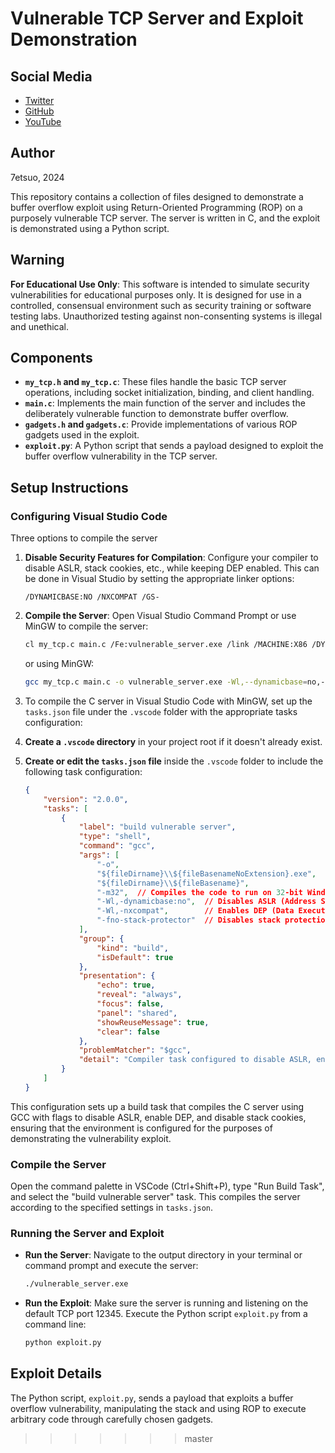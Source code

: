 # Vulnerable TCP Server and Exploit Demonstration

## Social Media

- [Twitter](https://twitter.com/7etsuo)
- [GitHub](https://github.com/7etsuo)
- [YouTube](https://www.youtube.com/@snowcrash-)

## Author

7etsuo, 2024

This repository contains a collection of files designed to demonstrate a buffer overflow exploit using Return-Oriented Programming (ROP) on a purposely vulnerable TCP server. The server is written in C, and the exploit is demonstrated using a Python script.

## Warning

**For Educational Use Only**: This software is intended to simulate security vulnerabilities for educational purposes only. It is designed for use in a controlled, consensual environment such as security training or software testing labs. Unauthorized testing against non-consenting systems is illegal and unethical.

## Components

- **`my_tcp.h` and `my_tcp.c`**: These files handle the basic TCP server operations, including socket initialization, binding, and client handling.
- **`main.c`**: Implements the main function of the server and includes the deliberately vulnerable function to demonstrate buffer overflow.
- **`gadgets.h` and `gadgets.c`**: Provide implementations of various ROP gadgets used in the exploit.
- **`exploit.py`**: A Python script that sends a payload designed to exploit the buffer overflow vulnerability in the TCP server.

## Setup Instructions

### Configuring Visual Studio Code

Three options to compile the server

1. **Disable Security Features for Compilation**: Configure your compiler to disable ASLR, stack cookies, etc., while keeping DEP enabled. This can be done in Visual Studio by setting the appropriate linker options:

    ```plaintext
    /DYNAMICBASE:NO /NXCOMPAT /GS-
    ```

2. **Compile the Server**: Open Visual Studio Command Prompt or use MinGW to compile the server:

    ```bash
    cl my_tcp.c main.c /Fe:vulnerable_server.exe /link /MACHINE:X86 /DYNAMICBASE:NO /NXCOMPAT /GS-
    ```

    or using MinGW:

    ```bash
    gcc my_tcp.c main.c -o vulnerable_server.exe -Wl,--dynamicbase=no,--nxcompat -fno-stack-protector -lws2_32
    ```

3. To compile the C server in Visual Studio Code with MinGW, set up the `tasks.json` file under the `.vscode` folder with the appropriate tasks configuration:

1. **Create a `.vscode` directory** in your project root if it doesn't already exist.
2. **Create or edit the `tasks.json` file** inside the `.vscode` folder to include the following task configuration:

    ```json
    {
        "version": "2.0.0",
        "tasks": [
            {
                "label": "build vulnerable server",
                "type": "shell",
                "command": "gcc",
                "args": [
                    "-o",
                    "${fileDirname}\\${fileBasenameNoExtension}.exe",
                    "${fileDirname}\\${fileBasename}",
                    "-m32",  // Compiles the code to run on 32-bit Windows
                    "-Wl,-dynamicbase:no",  // Disables ASLR (Address Space Layout Randomization)
                    "-Wl,-nxcompat",        // Enables DEP (Data Execution Prevention)
                    "-fno-stack-protector"  // Disables stack protection (stack cookies)
                ],
                "group": {
                    "kind": "build",
                    "isDefault": true
                },
                "presentation": {
                    "echo": true,
                    "reveal": "always",
                    "focus": false,
                    "panel": "shared",
                    "showReuseMessage": true,
                    "clear": false
                },
                "problemMatcher": "$gcc",
                "detail": "Compiler task configured to disable ASLR, enable DEP, and disable stack protection."
            }
        ]
    }
    ```

This configuration sets up a build task that compiles the C server using GCC with flags to disable ASLR, enable DEP, and disable stack cookies, ensuring that the environment is configured for the purposes of demonstrating the vulnerability exploit.

### Compile the Server

Open the command palette in VSCode (Ctrl+Shift+P), type "Run Build Task", and select the "build vulnerable server" task. This compiles the server according to the specified settings in `tasks.json`.

### Running the Server and Exploit

- **Run the Server**: Navigate to the output directory in your terminal or command prompt and execute the server:

    ```bash
    ./vulnerable_server.exe
    ```

- **Run the Exploit**: Make sure the server is running and listening on the default TCP port 12345. Execute the Python script `exploit.py` from a command line:

    ```bash
    python exploit.py
    ```

## Exploit Details

The Python script, `exploit.py`, sends a payload that exploits a buffer overflow vulnerability, manipulating the stack and using ROP to execute arbitrary code through carefully chosen gadgets.
>>>>>>> master
